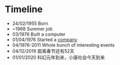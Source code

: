 Timeline
===============

- 24/02/1955 Born
- ~1968 Summer job
- 03/1976 Built a computer
- 01/04/1976 Started a [company](http://en.wikipedia.org/wiki/Apple_Inc. "Apple Inc.")
- 04/1976-2011 Whole bunch of interesting events
- 04/12/2019 距离春节还有52天
- 01/01/2020 科幻元年到来，小康社会今天到来